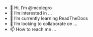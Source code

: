 - 👋 Hi, I’m @mcolegro
- 👀 I’m interested in ...
- 🌱 I’m currently learning ReadTheDocs
- 💞️ I’m looking to collaborate on ...
- 📫 How to reach me ...

<!---
mcolegro/mcolegro is a ✨ special ✨ repository because its `README.md` (this file) appears on your GitHub profile.
You can click the Preview link to take a look at your changes.
--->
